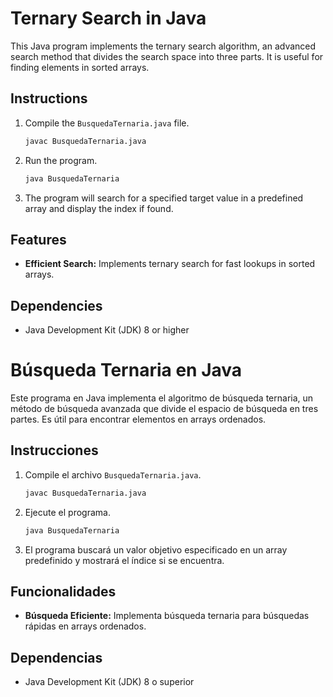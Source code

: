 # Ternary Search in Java

This Java program implements the ternary search algorithm, an advanced search method that divides the search space into three parts. It is useful for finding elements in sorted arrays.

## Instructions

1. Compile the `BusquedaTernaria.java` file.
   ```bash
   javac BusquedaTernaria.java
   ```

2. Run the program.
   ```bash
   java BusquedaTernaria
   ```

3. The program will search for a specified target value in a predefined array and display the index if found.

## Features

- **Efficient Search:** Implements ternary search for fast lookups in sorted arrays.

## Dependencies

- Java Development Kit (JDK) 8 or higher

# Búsqueda Ternaria en Java

Este programa en Java implementa el algoritmo de búsqueda ternaria, un método de búsqueda avanzada que divide el espacio de búsqueda en tres partes. Es útil para encontrar elementos en arrays ordenados.

## Instrucciones

1. Compile el archivo `BusquedaTernaria.java`.
   ```bash
   javac BusquedaTernaria.java
   ```

2. Ejecute el programa.
   ```bash
   java BusquedaTernaria
   ```

3. El programa buscará un valor objetivo especificado en un array predefinido y mostrará el índice si se encuentra.

## Funcionalidades

- **Búsqueda Eficiente:** Implementa búsqueda ternaria para búsquedas rápidas en arrays ordenados.

## Dependencias

- Java Development Kit (JDK) 8 o superior
